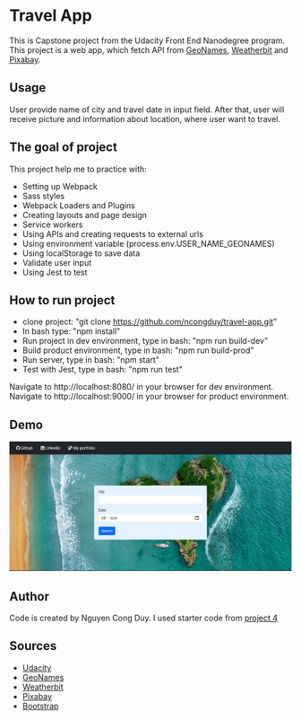 # Travel App
This is Capstone project from the Udacity Front End Nanodegree program. This project is a web app, which fetch API from [GeoNames](http://www.geonames.org/), [Weatherbit](https://www.weatherbit.io/) and [Pixabay](https://pixabay.com/api/docs/). 

## Usage
User provide name of city and travel date in input field. After that, user will receive picture and information about location, where user want to travel.

## The goal of project
This project help me to practice with:
- Setting up Webpack
- Sass styles
- Webpack Loaders and Plugins
- Creating layouts and page design
- Service workers
- Using APIs and creating requests to external urls
- Using environment variable (process.env.USER_NAME_GEONAMES)
- Using localStorage to save data
- Validate user input
- Using Jest to test

## How to run project
- clone project: "git clone https://github.com/ncongduy/travel-app.git"
- In bash type: "npm install"
- Run project in dev environment, type in bash: "npm run build-dev"
- Build product environment, type in bash: "npm run build-prod"
- Run server, type in bash: "npm start"
- Test with Jest, type in bash: "npm run test"

Navigate to http://localhost:8080/ in your browser for dev environment.
Navigate to http://localhost:9000/ in your browser for product environment.

## Demo
![Demo travel app](/src/client/img/capstone.JPG)


## Author
Code is created by Nguyen Cong Duy. I used starter code from [project 4](https://github.com/ncongduy/project4-evaluate-nlp/tree/stage-6)

## Sources
- [Udacity](https://www.udacity.com/course/front-end-web-developer-nanodegree--nd0011)
- [GeoNames](http://www.geonames.org/)
- [Weatherbit](https://www.weatherbit.io/)
- [Pixabay](https://pixabay.com/api/docs/)
- [Bootstrap](https://getbootstrap.com/) 


